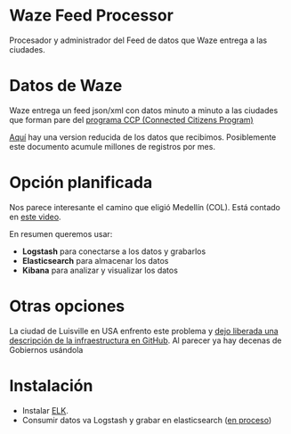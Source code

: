 # Waze Feed Processor
Procesador y administrador del Feed de datos que Waze entrega a las ciudades.

# Datos de Waze
Waze entrega un feed json/xml con datos minuto a minuto a las ciudades que forman pare del [programa CCP (Connected Citizens Program)](https://www.waze.com/es/ccp)

[Aquí](sample-data-test-modified.json) hay una version reducida de los datos que recibimos.
Posiblemente este documento acumule millones de registros por mes. 

# Opción planificada
Nos parece interesante el camino que eligió Medellín (COL). Está contado en [este video](https://www.youtube.com/watch?v=eXK4F-Plz-k&feature=youtu.be&t=5h14m10s).

En resumen queremos usar: 
 - **Logstash** para conectarse a los datos y grabarlos
 - **Elasticsearch** para almacenar los datos
 - **Kibana** para analizar y visualizar los datos

# Otras opciones
La ciudad de Luisville en USA enfrento este problema y [dejo liberada una descripción de la infraestructura en GitHub](https://github.com/LouisvilleMetro/WazeCCPProcessor/). Al parecer ya hay decenas de Gobiernos usándola

# Instalación

 - Instalar [ELK](Install-ELK.md).
 - Consumir datos va Logstash y grabar en elasticsearch ([en proceso](https://github.com/ModernizacionMuniCBA/WazeFeedProcessor/issues/1))
